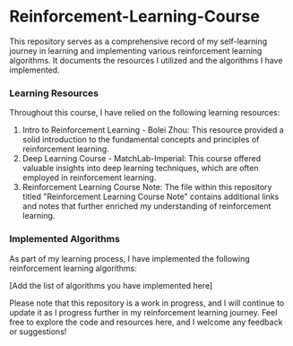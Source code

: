 # Reinforcement-Learning-Course

This repository serves as a comprehensive record of my self-learning journey in learning and implementing various reinforcement learning algorithms. It documents the resources I utilized and the algorithms I have implemented.

### Learning Resources

Throughout this course, I have relied on the following learning resources:

1. Intro to Reinforcement Learning - Bolei Zhou: This resource provided a solid introduction to the fundamental concepts and principles of reinforcement learning.
2. Deep Learning Course - MatchLab-Imperial: This course offered valuable insights into deep learning techniques, which are often employed in reinforcement learning.
3. Reinforcement Learning Course Note: The file within this repository titled "Reinforcement Learning Course Note" contains additional links and notes that further enriched my understanding of reinforcement learning.

### Implemented Algorithms

As part of my learning process, I have implemented the following reinforcement learning algorithms:

[Add the list of algorithms you have implemented here]

Please note that this repository is a work in progress, and I will continue to update it as I progress further in my reinforcement learning journey. Feel free to explore the code and resources here, and I welcome any feedback or suggestions!

